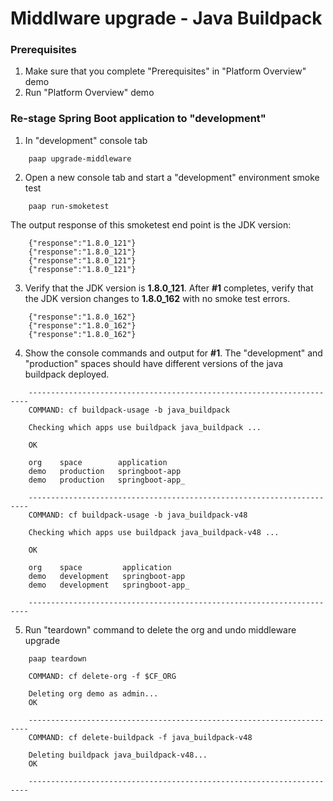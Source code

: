 #  Middlware upgrade - Java Buildpack

### Prerequisites

1. Make sure that you complete "Prerequisites" in "Platform Overview" demo
2. Run "Platform Overview" demo

### Re-stage Spring Boot application to "development" 

1. In "development" console tab 

```
    paap upgrade-middleware
```

2. Open a new console tab and start a "development" environment smoke test

```
    paap run-smoketest
```

The output response of this smoketest end point is the JDK version:

```
    {"response":"1.8.0_121"}
    {"response":"1.8.0_121"}
    {"response":"1.8.0_121"}
    {"response":"1.8.0_121"}
```

3. Verify that the JDK version is **1.8.0_121**. After **#1** completes, verify that the JDK version
changes to **1.8.0_162** with no smoke test errors.

```
    {"response":"1.8.0_162"}
    {"response":"1.8.0_162"}
    {"response":"1.8.0_162"}
```

4. Show the console commands and output for **#1**. The "development" and "production"
spaces should have different versions of the java buildpack deployed.

```
    ----------------------------------------------------------------------
    COMMAND: cf buildpack-usage -b java_buildpack
    
    Checking which apps use buildpack java_buildpack ...
    
    OK
    
    org    space        application
    demo   production   springboot-app
    demo   production   springboot-app_
    
    ----------------------------------------------------------------------
    COMMAND: cf buildpack-usage -b java_buildpack-v48
    
    Checking which apps use buildpack java_buildpack-v48 ...
    
    OK
    
    org    space         application
    demo   development   springboot-app
    demo   development   springboot-app_
    
    ----------------------------------------------------------------------
```


5. Run "teardown" command to delete the org and undo middleware upgrade

```
    paap teardown
```

```
    COMMAND: cf delete-org -f $CF_ORG
    
    Deleting org demo as admin...
    OK
    
    ----------------------------------------------------------------------
    COMMAND: cf delete-buildpack -f java_buildpack-v48
    
    Deleting buildpack java_buildpack-v48...
    OK
    
    ----------------------------------------------------------------------
```